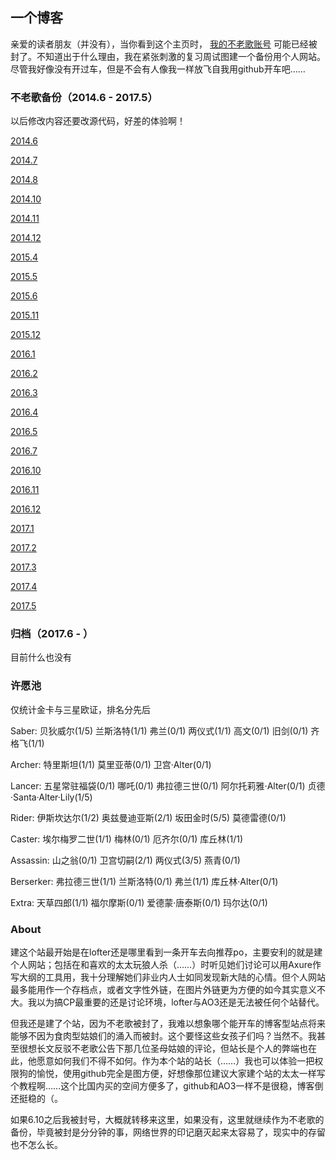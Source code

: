 ## 一个博客

亲爱的读者朋友（并没有），当你看到这个主页时， [我的不老歌账号](http://bulaoge.net/?timesubject) 可能已经被封了。不知道出于什么理由，我在紧张刺激的复习周试图建一个备份用个人网站。尽管我好像没有开过车，但是不会有人像我一样放飞自我用github开车吧……

### 不老歌备份（2014.6 - 2017.5）

以后修改内容还要改源代码，好差的体验啊！

[2014.6](https://timesubject.github.io/%E5%A4%B1%E6%A2%A6%E8%AE%B0%202014%E5%B9%B406%E6%9C%88.html)

[2014.7](https://timesubject.github.io/%E5%A4%B1%E6%A2%A6%E8%AE%B0%202014%E5%B9%B407%E6%9C%88.html)

[2014.8](https://timesubject.github.io/%E5%A4%B1%E6%A2%A6%E8%AE%B0%202014%E5%B9%B408%E6%9C%88.html)

[2014.10](https://timesubject.github.io/%E5%A4%B1%E6%A2%A6%E8%AE%B0%202014%E5%B9%B410%E6%9C%88.html)

[2014.11](https://timesubject.github.io/%E5%A4%B1%E6%A2%A6%E8%AE%B0%202014%E5%B9%B411%E6%9C%88.html)

[2014.12](https://timesubject.github.io/%E5%A4%B1%E6%A2%A6%E8%AE%B0%202014%E5%B9%B412%E6%9C%88.html)

[2015.4](https://timesubject.github.io/%E5%A4%B1%E6%A2%A6%E8%AE%B0%202015%E5%B9%B404%E6%9C%88.html)

[2015.5](https://timesubject.github.io/%E5%A4%B1%E6%A2%A6%E8%AE%B0%202015%E5%B9%B405%E6%9C%88.html)

[2015.6](https://timesubject.github.io/%E5%A4%B1%E6%A2%A6%E8%AE%B0%202015%E5%B9%B406%E6%9C%88.html)

[2015.11](https://timesubject.github.io/%E5%A4%B1%E6%A2%A6%E8%AE%B0%202015%E5%B9%B411%E6%9C%88.html)

[2015.12](https://timesubject.github.io/%E5%A4%B1%E6%A2%A6%E8%AE%B0%202015%E5%B9%B412%E6%9C%88.html)

[2016.1](https://timesubject.github.io/%E5%A4%B1%E6%A2%A6%E8%AE%B0%202016%E5%B9%B401%E6%9C%88.html)

[2016.2](https://timesubject.github.io/%E5%A4%B1%E6%A2%A6%E8%AE%B0%202016%E5%B9%B402%E6%9C%88.html)

[2016.3](https://timesubject.github.io/%E5%A4%B1%E6%A2%A6%E8%AE%B0%202016%E5%B9%B403%E6%9C%88.html)

[2016.4](https://timesubject.github.io/%E5%A4%B1%E6%A2%A6%E8%AE%B0%202016%E5%B9%B404%E6%9C%88.html)

[2016.5](https://timesubject.github.io/%E5%A4%B1%E6%A2%A6%E8%AE%B0%202016%E5%B9%B405%E6%9C%88.html)

[2016.7](https://timesubject.github.io/%E5%A4%B1%E6%A2%A6%E8%AE%B0%202016%E5%B9%B407%E6%9C%88.html)

[2016.10](https://timesubject.github.io/%E5%A4%B1%E6%A2%A6%E8%AE%B0%202016%E5%B9%B410%E6%9C%88.html)

[2016.11](https://timesubject.github.io/%E5%A4%B1%E6%A2%A6%E8%AE%B0%202016%E5%B9%B411%E6%9C%88.html)

[2016.12](https://timesubject.github.io/%E5%A4%B1%E6%A2%A6%E8%AE%B0%202016%E5%B9%B412%E6%9C%88.html)

[2017.1](https://timesubject.github.io/%E5%A4%B1%E6%A2%A6%E8%AE%B0%202017%E5%B9%B401%E6%9C%88.html)

[2017.2](https://timesubject.github.io/%E5%A4%B1%E6%A2%A6%E8%AE%B0%202017%E5%B9%B402%E6%9C%88.html)

[2017.3](https://timesubject.github.io/%E5%A4%B1%E6%A2%A6%E8%AE%B0%202017%E5%B9%B403%E6%9C%88.html)

[2017.4](https://timesubject.github.io/%E5%A4%B1%E6%A2%A6%E8%AE%B0%202017%E5%B9%B404%E6%9C%88.html)

[2017.5](https://timesubject.github.io/%E5%A4%B1%E6%A2%A6%E8%AE%B0%202017%E5%B9%B405%E6%9C%88.html)

### 归档（2017.6 - ）

目前什么也没有

### 许愿池

仅统计金卡与三星欧证，排名分先后

Saber: 贝狄威尔(1/5) 兰斯洛特(1/1) 弗兰(0/1) 两仪式(1/1) 高文(0/1) 旧剑(0/1) 齐格飞(1/1)

Archer: 特里斯坦(1/1) 莫里亚蒂(0/1) 卫宫·Alter(0/1)

Lancer: 五星常驻福袋(0/1) 哪吒(0/1) 弗拉德三世(0/1) 阿尔托莉雅·Alter(0/1) 贞德·Santa·Alter·Lily(1/5)

Rider: 伊斯坎达尔(1/2) 奥兹曼迪亚斯(2/1) 坂田金时(5/5) 莫德雷德(0/1)

Caster: 埃尔梅罗二世(1/1) 梅林(0/1) 厄齐尔(0/1) 库丘林(1/1) 

Assassin: 山之翁(0/1) 卫宫切嗣(2/1) 两仪式(3/5) 燕青(0/1)

Berserker: 弗拉德三世(1/1) 兰斯洛特(0/1) 弗兰(1/1) 库丘林·Alter(0/1)

Extra: 天草四郎(1/1) 福尔摩斯(0/1) 爱德蒙·唐泰斯(0/1) 玛尔达(0/1)

### About

建这个站最开始是在lofter还是哪里看到一条开车去向推荐po，主要安利的就是建个人网站；包括在和喜欢的太太玩狼人杀（……）时听见她们讨论可以用Axure作写大纲的工具用，我十分理解她们非业内人士如同发现新大陆的心情。但个人网站最多能用作一个存档点，或者文字性外链，在图片外链更为方便的如今其实意义不大。我以为搞CP最重要的还是讨论环境，lofter与AO3还是无法被任何个站替代。

但我还是建了个站，因为不老歌被封了，我难以想象哪个能开车的博客型站点将来能够不因为食肉型姑娘们的涌入而被封。这个要怪这些女孩子们吗？当然不。我甚至很想长文反驳不老歌公告下那几位圣母姑娘的评论，但站长是个人的弊端也在此，他愿意如何我们不得不如何。作为本个站的站长（……）我也可以体验一把权限狗的愉悦，使用github完全是图方便，好想像那位建议大家建个站的太太一样写个教程啊……这个比国内买的空间方便多了，github和AO3一样不是很稳，博客倒还挺稳的（。

如果6.10之后我被封号，大概就转移来这里，如果没有，这里就继续作为不老歌的备份，毕竟被封是分分钟的事，网络世界的印记磨灭起来太容易了，现实中的存留也不怎么长。
